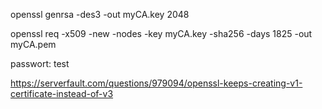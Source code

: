 openssl genrsa -des3 -out myCA.key 2048

openssl req -x509 -new -nodes -key myCA.key -sha256 -days 1825 -out myCA.pem

passwort: test



https://serverfault.com/questions/979094/openssl-keeps-creating-v1-certificate-instead-of-v3